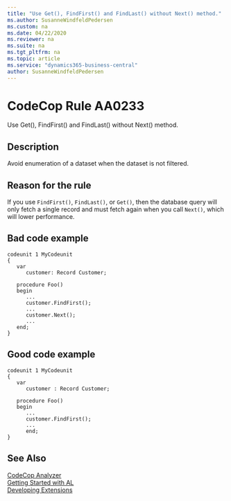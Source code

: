 ```yaml
---
title: "Use Get(), FindFirst() and FindLast() without Next() method."
ms.author: SusanneWindfeldPedersen
ms.custom: na
ms.date: 04/22/2020
ms.reviewer: na
ms.suite: na
ms.tgt_pltfrm: na
ms.topic: article
ms.service: "dynamics365-business-central"
author: SusanneWindfeldPedersen
---
```

[//]: # (START>DO_NOT_EDIT)
[//]: # (IMPORTANT:Do not edit any of the content between here and the END>DO_NOT_EDIT.)
[//]: # (Any modifications should be made in the .xml files in the ModernDev repo.)
# CodeCop Rule AA0233
Use Get(), FindFirst() and FindLast() without Next() method.  

## Description
Avoid enumeration of a dataset when the dataset is not filtered.

[//]: # (IMPORTANT: END>DO_NOT_EDIT)

## Reason for the rule
If you use `FindFirst()`, `FindLast()`, or `Get()`, then the database query will only fetch a single record and must fetch again when you call `Next()`, which will lower performance.

## Bad code example
```
codeunit 1 MyCodeunit
{
   var
      customer: Record Customer;
                
   procedure Foo()
   begin
      ...
      customer.FindFirst();
      ...
      customer.Next();
      ...
   end;
}
```

## Good code example

```
codeunit 1 MyCodeunit
{
   var
      customer : Record Customer;
                
   procedure Foo()
   begin
      ...
      customer.FindFirst();
      ...
      end;
}
```

## See Also  
[CodeCop Analyzer](codecop.md)  
[Getting Started with AL](../devenv-get-started.md)  
[Developing Extensions](../devenv-dev-overview.md)  